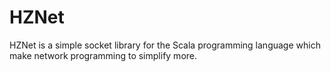 # HZNet
HZNet is a simple socket library for the Scala programming language which make network programming to simplify more.

